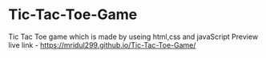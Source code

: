 # Tic-Tac-Toe-Game
Tic Tac Toe game which is made by useing html,css and javaScript
Preview live link - https://mridul299.github.io/Tic-Tac-Toe-Game/
